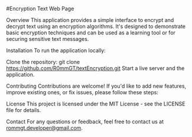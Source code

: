 #Encryption Text Web Page

Overview
This application provides a simple interface to encrypt and decrypt text using an encryption algorithms. It's designed to demonstrate basic encryption techniques and can be used as a learning tool or for securing sensitive text messages.

Installation
To run the application locally:

Clone the repository: git clone https://github.com/R0mmGT/textEncryption.git
Start a live server and the application.

Contributing
Contributions are welcome! If you'd like to add new features, improve existing ones, or fix issues, please follow these steps:

License
This project is licensed under the MIT License - see the LICENSE file for details.

Contact
For any questions or feedback, feel free to contact us at rommgt.developer@gmail.com.
